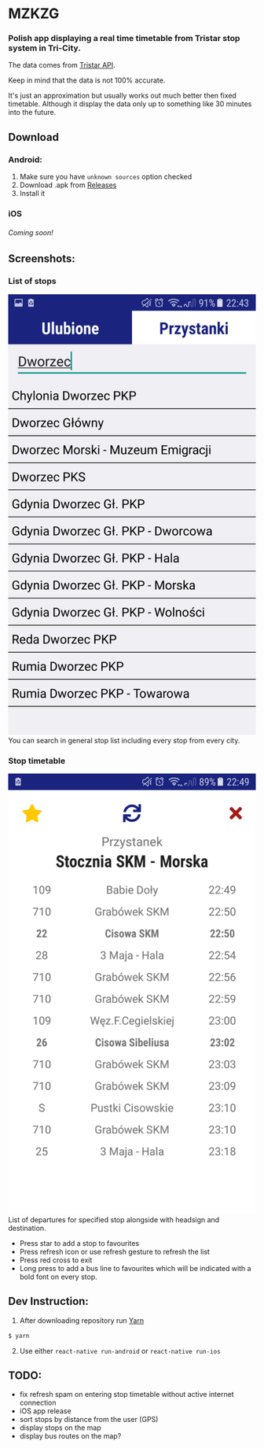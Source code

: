 # MZKZG

### Polish app displaying a real time timetable from Tristar stop system in Tri-City.
The data comes from [Tristar API](http://91.244.248.19/dataset/tristar).

Keep in  mind that the data is not 100% accurate. 

It's just an approximation but usually works out much better then fixed timetable.
Although it display the data only up to something like 30 minutes into the future.

## Download
### Android:
1. Make sure you have `unknown sources` option checked
2. Download .apk from [Releases](https://github.com/aklein13/mzkzg/releases)
3. Install it

### iOS
###### Coming soon!

## Screenshots:

### List of stops
![Stops](./docs/stops.png)
You can search in general stop list including every stop from every city.

### Stop timetable
![Stop](./docs/stop.png)
List of departures for specified stop alongside with headsign and destination.
- Press star to add a stop to favourites
- Press refresh icon or use refresh gesture to refresh the list
- Press red cross to exit
- Long press to add a bus line to favourites which will be indicated with a bold font on every stop.


## Dev Instruction:
1. After downloading repository run [Yarn](https://yarnpkg.com/)
```bash
$ yarn
```
2. Use either `react-native run-android` or `react-native run-ios`

## TODO:
- fix refresh spam on entering stop timetable without active internet connection
- iOS app release
- sort stops by distance from the user (GPS)
- display stops on the map
- display bus routes on the map?
